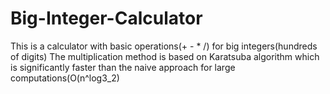 # Big-Integer-Calculator
This is a calculator with basic operations(+ - * /) for big integers(hundreds of digits)
The multiplication method is based on Karatsuba algorithm which is significantly faster than the naive approach for large computations(O(n^log3_2)
